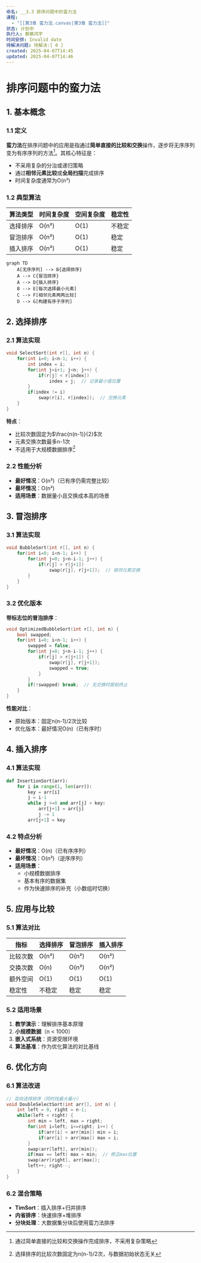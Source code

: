 ```yaml
---
命名: __3.3 排序问题中的蛮力法
课程:
  - "[[第3章 蛮力法.canvas|第3章 蛮力法]]"
状态: 计划中
执行人: 蔡蔡鸿宇
时间安排: Invalid date
待解决问题: 待解决:[ 0 ]
created: 2025-04-07T14:45
updated: 2025-04-07T14:46
---
```


# 排序问题中的蛮力法

## 1. 基本概念
### 1.1 定义
**蛮力法**在排序问题中的应用是指通过**简单直接的比较和交换**操作，逐步将无序序列变为有序序列的方法[^1]。其核心特征是：
- 不采用复杂的分治或递归策略
- 通过**相邻元素比较**或**全局扫描**完成排序
- 时间复杂度通常为O(n²)

### 1.2 典型算法
| 算法类型 | 时间复杂度 | 空间复杂度 | 稳定性 |
|---------|------------|------------|--------|
| 选择排序 | O(n²)      | O(1)       | 不稳定 |
| 冒泡排序 | O(n²)      | O(1)       | 稳定   |
| 插入排序 | O(n²)      | O(1)       | 稳定   |

```mermaid
graph TD
    A[无序序列] --> B{选择排序}
    A --> C{冒泡排序}
    A --> D{插入排序}
    B --> E[每次选择最小元素]
    C --> F[相邻元素两两比较]
    D --> G[构建有序子序列]
```

## 2. 选择排序
### 2.1 算法实现
```cpp
void SelectSort(int r[], int n) {
    for(int i=0; i<n-1; i++) {
        int index = i;
        for(int j=i+1; j<n; j++) {
            if(r[j] < r[index]) 
                index = j;  // 记录最小值位置
        }
        if(index != i) 
            swap(r[i], r[index]);  // 交换元素
    }
}
```
**特点**：
- 比较次数固定为$\frac{n(n-1)}{2}$次
- 元素交换次数最多n-1次
- 不适用于大规模数据排序[^4]

### 2.2 性能分析
- **最好情况**：O(n²)（已有序仍需完整比较）
- **最坏情况**：O(n²)
- **适用场景**：数据量小且交换成本高的场景

## 3. 冒泡排序
### 3.1 算法实现
```cpp
void BubbleSort(int r[], int n) {
    for(int i=0; i<n-1; i++) {
        for(int j=0; j<n-i-1; j++) {
            if(r[j] > r[j+1]) 
                swap(r[j], r[j+1]);  // 相邻元素交换
        }
    }
}
```

### 3.2 优化版本
**带标志位的冒泡排序**：
```cpp
void OptimizedBubbleSort(int r[], int n) {
    bool swapped;
    for(int i=0; i<n-1; i++) {
        swapped = false;
        for(int j=0; j<n-i-1; j++) {
            if(r[j] > r[j+1]) {
                swap(r[j], r[j+1]);
                swapped = true;
            }
        }
        if(!swapped) break;  // 无交换时提前终止
    }
}
```
**性能对比**：
- 原始版本：固定n(n-1)/2次比较
- 优化版本：最好情况O(n)（已有序时）

## 4. 插入排序
### 4.1 算法实现
```python
def InsertionSort(arr):
    for i in range(1, len(arr)):
        key = arr[i]
        j = i-1
        while j >=0 and arr[j] > key:
            arr[j+1] = arr[j]
            j -= 1
        arr[j+1] = key
```

### 4.2 特点分析
- **最好情况**：O(n)（已有序序列）
- **最坏情况**：O(n²)（逆序序列）
- **适用场景**：
  - 小规模数据排序
  - 基本有序的数据集
  - 作为快速排序的补充（小数组时切换）

## 5. 应用与比较
### 5.1 算法对比
| 指标        | 选择排序 | 冒泡排序 | 插入排序 |
|-------------|----------|----------|----------|
| 比较次数    | O(n²)    | O(n²)    | O(n²)    |
| 交换次数    | O(n)     | O(n²)    | O(n²)    |
| 额外空间    | O(1)     | O(1)     | O(1)     |
| 稳定性      | 不稳定   | 稳定     | 稳定     |

### 5.2 适用场景
1. **教学演示**：理解排序基本原理
2. **小规模数据**（n < 1000）
3. **嵌入式系统**：资源受限环境
4. **算法基准**：作为优化算法的对比基线

## 6. 优化方向
### 6.1 算法改进
```cpp
// 双向选择排序（同时找最大最小）
void DoubleSelectSort(int arr[], int n) {
    int left = 0, right = n-1;
    while(left < right) {
        int min = left, max = right;
        for(int i=left; i<=right; i++) {
            if(arr[i] < arr[min]) min = i;
            if(arr[i] > arr[max]) max = i;
        }
        swap(arr[left], arr[min]);
        if(max == left) max = min;  // 修正max位置
        swap(arr[right], arr[max]);
        left++; right--;
    }
}
```

### 6.2 混合策略
- **TimSort**：插入排序+归并排序
- **内省排序**：快速排序+堆排序
- **分块处理**：大数据集分块后使用蛮力法排序

[^1]: 通过简单直接的比较和交换操作完成排序，不采用复杂策略
[^4]: 选择排序的比较次数固定为n(n-1)/2次，与数据初始状态无关